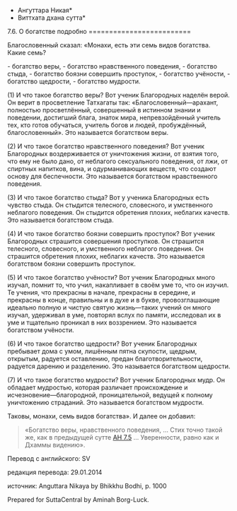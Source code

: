 * Ангуттара Никая*
* Виттхата дхана сутта*

7\.6\. О богатстве подробно
\=\=\=\=\=\=\=\=\=\=\=\=\=\=\=\=\=\=\=\=\=\=\=\=\=

Благословенный сказал: «Монахи, есть эти семь видов богатства\. Какие семь?

\- богатство веры,
\- богатство нравственного поведения,
\- богатство стыда,
\- богатство боязни совершить проступок,
\- богатство учёности,
\- богатство щедрости,
\- богатство мудрости\.

\(1\) И что такое богатство веры? Вот ученик Благородных наделён верой\. Он верит в просветление Татхагаты так: «Благословенный—арахант, полностью просветлённый, совершенный в истинном знании и поведении, достигший блага, знаток мира, непревзойдённый учитель тех, кто готов обучаться, учитель богов и людей, пробуждённый, благословенный»\. Это называется богатством веры\.

\(2\) И что такое богатство нравственного поведения? Вот ученик Благородных воздерживается от уничтожения жизни, от взятия того, что ему не было дано, от неблагого сексуального поведения, от лжи, от спиртных напитков, вина, и одурманивающих веществ, что создают основу для беспечности\. Это называется богатством нравственного поведения\.

\(3\) И что такое богатство стыда? Вот у ученика Благородных есть чувство стыда\. Он стыдится телесного, словесного, и умственного неблагого поведения\. Он стыдится обретения плохих, неблагих качеств\. Это называется богатством стыда\.

\(4\) И что такое богатство боязни совершить проступок? Вот ученик Благородных страшится совершения проступков\. Он страшится телесного, словесного, и умственного неблагого поведения\. Он страшится обретения плохих, неблагих качеств\. Это называется богатством боязни совершить проступок\.

\(5\) И что такое богатство учёности? Вот ученик Благородных много изучал, помнит то, что учил, накапливает в своём уме то, что он изучил\. Те учения, что прекрасны в начале, прекрасны в середине, и прекрасны в конце, правильны и в духе и в букве, провозглашающие идеально полную и чистую святую жизнь—таких учений он много изучал, удерживал в уме, повторял вслух по памяти, исследовал их в уме и тщательно проникал в них воззрением\. Это называется богатством учёности\.

\(6\) И что такое богатство щедрости? Вот ученик Благородных пребывает дома с умом, лишённым пятна скупости, щедрым, открытым, радуется оставлению, предан благотворительности, радуется дарению и разделению\. Это называется богатством щедрости\.

\(7\) И что такое богатство мудрости? Вот ученик Благородных мудр\. Он обладает мудростью, которая различает происхождение и исчезновение—благородной, проницательной, ведущей к полному уничтожению страданий\. Это называется богатством мудрости\.

Таковы, монахи, семь видов богатства»\. И далее он добавил:

> «Богатство веры, нравственного поведения, … Стих точно такой же, как в предыдущей сутте [АН 7\.5](/an7\.5/ru/sv) … Уверенности, равно как и Дхаммы видению»\.

Перевод с английского: SV

редакция перевода: 29\.01\.2014

источник: Anguttara Nikaya by Bhikkhu Bodhi, p\. 1000

Prepared for SuttaCentral by Aminah Borg\-Luck\.